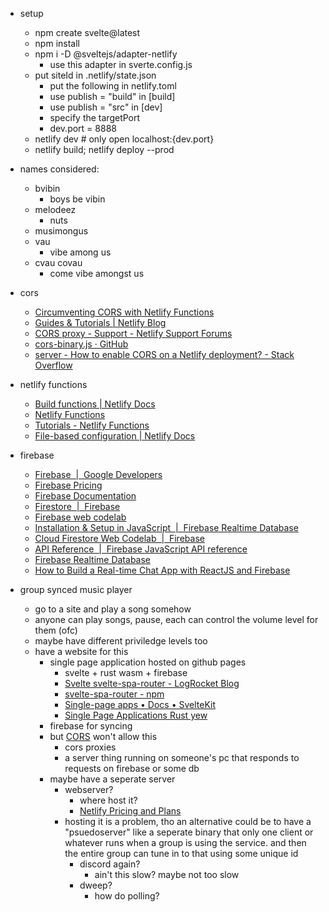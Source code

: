 
- setup
  - npm create svelte@latest
  - npm install
  - npm i -D @sveltejs/adapter-netlify
    - use this adapter in sverte.config.js
  - put siteId in .netlify/state.json
    - put the following in netlify.toml
    - use publish = "build" in [build]
    - use publish = "src" in [dev]
    - specify the targetPort
    - dev.port = 8888
  - netlify dev # only open localhost:{dev.port}
  - netlify build; netlify deploy --prod

- names considered:
  - bvibin
    - boys be vibin
  - melodeez
    - nuts
  - musimongus
  - vau
    - vibe among us
  - cvau covau
    - come vibe amongst us

- cors
  - [Circumventing CORS with Netlify Functions](https://medium.com/@kamry.bowman/circumventing-cors-with-netlify-functions-nodejs-65aa6ec69a65)
  - [Guides & Tutorials | Netlify Blog](https://www.netlify.com/blog/tutorials/)
  - [CORS proxy - Support - Netlify Support Forums](https://answers.netlify.com/t/cors-proxy-works-on-netlify-dev-but-not-when-deployed/43263)
  - [cors-binary.js · GitHub](https://gist.github.com/vincens2005/98a5a732488d57e86dbc2aa67fe1485c)
  - [server - How to enable CORS on a Netlify deployment? - Stack Overflow](https://stackoverflow.com/questions/62507022/how-to-enable-cors-on-a-netlify-deployment)

- netlify functions
  - [Build functions | Netlify Docs](https://docs.netlify.com/functions/build/?fn-language=ts)
  - [Netlify Functions](https://functions.netlify.com/)
  - [Tutorials - Netlify Functions](https://functions.netlify.com/tutorials/)
  - [File-based configuration | Netlify Docs](https://docs.netlify.com/configure-builds/file-based-configuration/#deploy-contexts)

- firebase
  - [Firebase  |  Google Developers](https://developers.google.com/learn/topics/firebase)
  - [Firebase Pricing](https://firebase.google.com/pricing/)
  - [Firebase Documentation](https://firebase.google.com/docs)
  - [Firestore  |  Firebase](https://firebase.google.com/docs/firestore)
  - [Firebase web codelab](https://firebase.google.com/codelabs/firebase-web#0)
  - [Installation & Setup in JavaScript  |  Firebase Realtime Database](https://firebase.google.com/docs/database/web/start#web-version-9)
  - [Cloud Firestore Web Codelab  |  Firebase](https://firebase.google.com/codelabs/firestore-web#0)
  - [API Reference  |  Firebase JavaScript API reference](https://firebase.google.com/docs/reference/js)
  - [Firebase Realtime Database](https://firebase.google.com/docs/database)
  - [How to Build a Real-time Chat App with ReactJS and Firebase](https://www.freecodecamp.org/news/building-a-real-time-chat-app-with-reactjs-and-firebase/)

- group synced music player
  - go to a site and play a song somehow
  - anyone can play songs, pause, each can control the volume level for them (ofc)
  - maybe have different priviledge levels too
  - have a website for this
    - single page application hosted on github pages
      - svelte + rust wasm + firebase
      - [Svelte svelte-spa-router - LogRocket Blog](https://blog.logrocket.com/build-spa-svelte-svelte-spa-router/)
      - [svelte-spa-router - npm](https://www.npmjs.com/package/svelte-spa-router)
      - [Single-page apps • Docs • SvelteKit](https://kit.svelte.dev/docs/single-page-apps)
      - [Single Page Applications Rust yew](https://www.sheshbabu.com/posts/rust-wasm-yew-single-page-application/)
    - firebase for syncing
    - but [CORS](https://developer.mozilla.org/en-US/docs/Web/HTTP/CORS) won't allow this
      - cors proxies
      - a server thing running on someone's pc that responds to requests on firebase or some db
    - maybe have a seperate server
      - webserver?
        - where host it?
        - [Netlify Pricing and Plans](https://www.netlify.com/pricing/)
      - hosting it is a problem, tho an alternative could be to have a "psuedoserver"
        like a seperate binary that only one client or whatever runs when a group is using
        the service. and then the entire group can tune in to that using some unique id
        - discord again?
          - ain't this slow? maybe not too slow
        - dweep?
          - how do polling?
